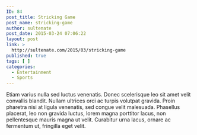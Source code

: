```yaml
---
ID: 84
post_title: Stricking Game
post_name: stricking-game
author: sultenate
post_date: 2015-03-24 07:06:22
layout: post
link: >
  http://sultenate.com/2015/03/stricking-game
published: true
tags: [ ]
categories:
  - Entertainment
  - Sports
---
```

Etiam varius nulla sed luctus venenatis. Donec scelerisque leo sit amet velit convallis blandit. Nullam ultrices orci ac turpis volutpat gravida. Proin pharetra nisi at ligula venenatis, sed congue velit malesuada. Phasellus placerat, leo non gravida luctus, lorem magna porttitor lacus, non pellentesque mauris magna ut velit. Curabitur urna lacus, ornare ac fermentum ut, fringilla eget velit.